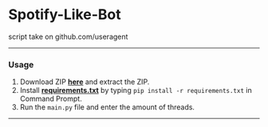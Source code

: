 # Spotify-Like-Bot
script take on github.com/useragent

--------------------------------------

### Usage

1. Download ZIP <a href="https://github.com/platipus9999/Spotify-Like-Bot/archive/refs/heads/main.zip">**here**</a> and extract the ZIP.
2. Install <a href="https://github.com/platipus9999/Spotify-Like-Bot/blob/main/requirements.txt">**requirements.txt**</a> by typing `pip install -r requirements.txt` in Command Prompt.
3. Run the `main.py` file and enter the amount of threads.

--------------------------------------
